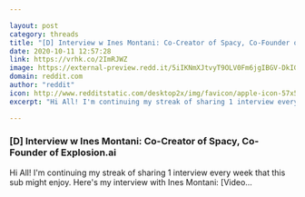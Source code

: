 ```yaml
---

layout: post
category: threads
title: "[D] Interview w Ines Montani: Co-Creator of Spacy, Co-Founder of Explosion.ai"
date: 2020-10-11 12:57:28
link: https://vrhk.co/2ImRJWZ
image: https://external-preview.redd.it/5iIKNmXJtvyT9OLV0Fm6jgIBGV-DkIGeKNZcsi5XByw.jpg?width=480&height=251.308900524&auto=webp&crop=480:251.308900524,smart&s=23d2b7fc01207ba08044c24f45c0b221ac601bcd
domain: reddit.com
author: "reddit"
icon: http://www.redditstatic.com/desktop2x/img/favicon/apple-icon-57x57.png
excerpt: "Hi All! I'm continuing my streak of sharing 1 interview every week that this sub might enjoy. Here's my interview with Ines Montani: [Video..."

---
```


### [D] Interview w Ines Montani: Co-Creator of Spacy, Co-Founder of Explosion.ai

Hi All! I'm continuing my streak of sharing 1 interview every week that this sub might enjoy. Here's my interview with Ines Montani: [Video...